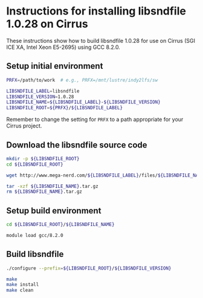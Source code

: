 Instructions for installing libsndfile 1.0.28 on Cirrus
=======================================================

These instructions show how to build libsndfile 1.0.28 for use on Cirrus (SGI ICE XA, Intel Xeon E5-2695)
using GCC 8.2.0.


Setup initial environment
-------------------------

```bash
PRFX=/path/to/work  # e.g., PRFX=/mnt/lustre/indy2lfs/sw

LIBSNDFILE_LABEL=libsndfile
LIBSNDFILE_VERSION=1.0.28
LIBSNDFILE_NAME=${LIBSNDFILE_LABEL}-${LIBSNDFILE_VERSION}
LIBSNDFILE_ROOT=${PRFX}/${LIBSNDFILE_LABEL}
```

Remember to change the setting for `PRFX` to a path appropriate for your Cirrus project.


Download the libsndfile source code
-----------------------------------

```bash
mkdir -p ${LIBSNDFILE_ROOT}
cd ${LIBSNDFILE_ROOT}

wget http://www.mega-nerd.com/${LIBSNDFILE_LABEL}/files/${LIBSNDFILE_NAME}.tar.gz

tar -xzf ${LIBSNDFILE_NAME}.tar.gz
rm ${LIBSNDFILE_NAME}.tar.gz
```


Setup build environment
-----------------------

```bash
cd ${LIBSNDFILE_ROOT}/${LIBSNDFILE_NAME}

module load gcc/8.2.0
```


Build libsndfile
----------------

```bash
./configure --prefix=${LIBSNDFILE_ROOT}/${LIBSNDFILE_VERSION}

make
make install
make clean
```
